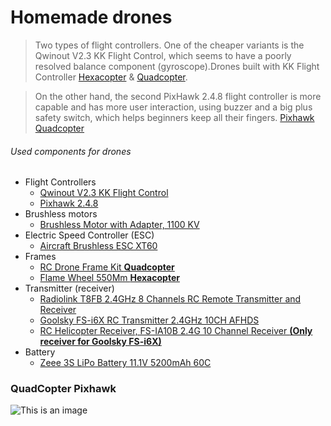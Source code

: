 # Homemade drones 
>Two types of flight controllers. One of the cheaper variants is the Qwinout V2.3 KK Flight Control, which seems to have a poorly resolved balance component (gyroscope).Drones built with KK Flight Controller [Hexacopter](https://pages.github.com/](https://github.com/AdBarton/Homemade-projects/tree/main/Drones/Hexacopter(KKF))) & [Quadcopter](https://github.com/AdBarton/Homemade-projects/tree/main/Drones/Quadcopter(KKF)).

>On the other hand, the second PixHawk 2.4.8 flight controller is more capable and has more user interaction, using buzzer and a big plus safety switch, which helps beginners keep all their fingers. [Pixhawk Quadcopter](https://github.com/AdBarton/Homemade-projects/tree/main/Drones/Pixhawk_Quad)

###### Used components for drones
- Flight Controllers
  - [Qwinout V2.3 KK Flight Control](https://www.amazon.co.uk/gp/product/B07GFJZC82/ref=ppx_yo_dt_b_asin_title_o04_s00?ie=UTF8&psc=1)
  - [Pixhawk 2.4.8](https://www.amazon.co.uk/gp/product/B09NTHKC14/ref=ppx_yo_dt_b_asin_title_o00_s00?ie=UTF8&psc=1)
- Brushless motors
  - [Brushless Motor with Adapter, 1100 KV](https://www.amazon.co.uk/VGEBY-Brushless-Replacement-Fixed%E2%80%91Wing-Airplane/dp/B0932T82D7/ref=sr_1_15?crid=1UP1GJW0G9GDU&keywords=brushless+motor+1100&qid=1665511504&qu=eyJxc2MiOiIyLjIyIiwicXNhIjoiMC4wMCIsInFzcCI6IjAuMDAifQ%3D%3D&sprefix=brushless+motor+1100%2Caps%2C109&sr=8-15)
- Electric Speed Controller (ESC)
  - [Aircraft Brushless ESC XT60](https://www.amazon.co.uk/Brushless-Electronic-Controller-Accessories-Helicopter/dp/B08T1WRVVY/ref=sr_1_1_sspa?keywords=30a+brushless+motor+esc&qid=1665511642&qu=eyJxc2MiOiIyLjA4IiwicXNhIjoiMC4wMCIsInFzcCI6IjAuMDAifQ%3D%3D&sr=8-1-spons&psc=1&smid=A2X4C0SHI6ZLIF)
- Frames
  - [RC Drone Frame Kit **Quadcopter**](https://www.amazon.co.uk/gp/product/B07N67KQTD/ref=ppx_yo_dt_b_asin_title_o01_s00?ie=UTF8&psc=1)
  - [Flame Wheel 550Mm **Hexacopter**](https://www.amazon.co.uk/BliliDIY-Flame-Hexa-Rotor-6-Aixs-Multirotor/dp/B082N46QFH/ref=sr_1_1?crid=2AX0XF416PZN6&keywords=Model+Flame+Wheel+550+%28F550%29&qid=1665511802&qu=eyJxc2MiOiIwLjk5IiwicXNhIjoiMC4wMCIsInFzcCI6IjAuMDAifQ%3D%3D&sprefix=model+flame+wheel+550+f550+%2Caps%2C104&sr=8-1)
- Transmitter (receiver)
  - [Radiolink T8FB 2.4GHz 8 Channels RC Remote Transmitter and Receiver](https://www.amazon.co.uk/Radiolink-Channels-Transmitter-Receiver-Controller/dp/B07DPK9Q9X/ref=sr_1_4?crid=1CJST69AYHGPR&keywords=RadioLink+T8FB+2.4G+8Ch+Transmitter+and+Receiver+*1&qid=1665511876&qu=eyJxc2MiOiIxLjQxIiwicXNhIjoiMC4wMCIsInFzcCI6IjAuMDAifQ%3D%3D&sprefix=radiolink+t8fb+2.4g+8ch+transmitter+and+receiver+1%2Caps%2C106&sr=8-4)
  - [Goolsky FS-i6X RC Transmitter 2.4GHz 10CH AFHDS](https://www.amazon.co.uk/gp/product/B08LQS9LW8/ref=ppx_yo_dt_b_asin_title_o03_s00?ie=UTF8&psc=1)
  - [RC Helicopter Receiver, FS-IA10B 2.4G 10 Channel Receiver **(Only receiver for Goolsky FS-i6X)**](https://www.amazon.co.uk/Helicopter-Receiver-FS-IA10B-Replacement-Accessory/dp/B07N8YVHL9/ref=sr_1_3_sspa?crid=197M3MAQM1W70&keywords=FS-iA10B+Receiver+for+RC+Drone+Airplane+Helicopter&qid=1665512012&qu=eyJxc2MiOiIxLjUxIiwicXNhIjoiMC4wMCIsInFzcCI6IjAuMDAifQ%3D%3D&s=kids&sprefix=fs-ia10b+receiver+for+rc+drone+airplane+helicopter%2Ctoys%2C99&sr=1-3-spons&psc=1&smid=A53Z8DEN51H5A)
- Battery
  - [Zeee 3S LiPo Battery 11.1V 5200mAh 60C](https://www.amazon.co.uk/Zeee-5200mAh-Battery-Connector-Helicopter/dp/B081N423RG/ref=sr_1_8?keywords=FMT+11.1V+3300Mah+25C+Lipo+battery+*1&qid=1665512779&qu=eyJxc2MiOiIxLjUxIiwicXNhIjoiMC4wMCIsInFzcCI6IjAuMDAifQ%3D%3D&s=kids&sr=1-8)
 
 ### QuadCopter Pixhawk
 ![This is an image](https://github.com/AdBarton/Homemade-projects/blob/main/Drones/Pixhawk_Quad/IMG_1984.JPG)
